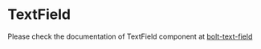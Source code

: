 # TextField

Please check the documentation of TextField component at [bolt-text-field](https://bolt.pismolabs.io/packages-core-components-text-field)
